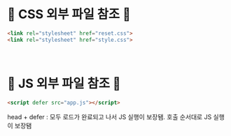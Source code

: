 # 🎃 CSS 외부 파일 참조 🎃
```html
<link rel="stylesheet" href="reset.css">
<link rel="stylesheet" href="style.css">
```

<br/>

# 🎃 JS 외부 파일 참조 🎃
```html
<script defer src="app.js"></script>
```

head + defer : 모두 로드가 완료되고 나서 JS 실행이 보장됌. 호출 순서대로 JS 실행이 보장됌
